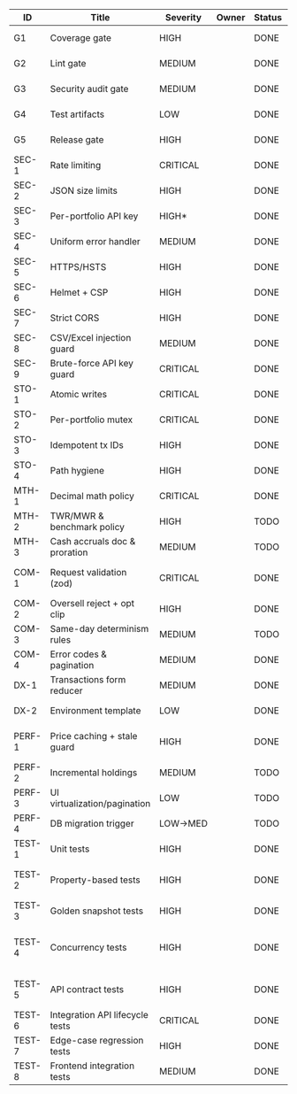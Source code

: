 <!-- markdownlint-disable -->
| ID      | Title                            | Severity | Owner | Status       | Branch            | PR | Evidence (CI) |
|---------|----------------------------------|----------|-------|--------------|-------------------|----|---------------|
| G1      | Coverage gate                    | HIGH     |       | DONE         | feat/ci-hardening | [Compare](https://github.com/cortega26/portfolio-manager-server/compare/main...feat/ci-hardening) | GitHub Actions: CI (nyc check-coverage) |
| G2      | Lint gate                        | MEDIUM   |       | DONE         | feat/ci-hardening | [Compare](https://github.com/cortega26/portfolio-manager-server/compare/main...feat/ci-hardening) | GitHub Actions: CI (npm run lint) |
| G3      | Security audit gate              | MEDIUM   |       | DONE         | feat/ci-hardening | [Compare](https://github.com/cortega26/portfolio-manager-server/compare/main...feat/ci-hardening) | GitHub Actions: CI (gitleaks + npm audit) |
| G4      | Test artifacts                   | LOW      |       | DONE         | feat/ci-hardening | [Compare](https://github.com/cortega26/portfolio-manager-server/compare/main...feat/ci-hardening) | GitHub Actions: CI artifact (coverage/) |
| G5      | Release gate                     | HIGH     |       | DONE         | feat/ci-hardening | [Compare](https://github.com/cortega26/portfolio-manager-server/compare/main...feat/ci-hardening) | GitHub Actions: Deploy (needs ci) |
| SEC-1   | Rate limiting                    | CRITICAL |       | DONE         | feat/security-hardening | [Compare](https://github.com/cortega26/portfolio-manager-server/compare/main...feat/security-hardening) | Local: npm test (api_validation rate-limit) |
| SEC-2   | JSON size limits                 | HIGH     |       | DONE         | feat/security-hardening | [Compare](https://github.com/cortega26/portfolio-manager-server/compare/main...feat/security-hardening) |               |
| SEC-3   | Per-portfolio API key            | HIGH*    |       | DONE         | main              |    | server/app.js (verifyPortfolioKey) |
| SEC-4   | Uniform error handler            | MEDIUM   |       | DONE         | feat/security-hardening | [Compare](https://github.com/cortega26/portfolio-manager-server/compare/main...feat/security-hardening) |               |
| SEC-5   | HTTPS/HSTS                       | HIGH     |       | DONE         | feat/security-hardening | [Compare](https://github.com/cortega26/portfolio-manager-server/compare/main...feat/security-hardening) |               |
| SEC-6   | Helmet + CSP                     | HIGH     |       | DONE         | feat/security-hardening | [Compare](https://github.com/cortega26/portfolio-manager-server/compare/main...feat/security-hardening) |               |
| SEC-7   | Strict CORS                      | HIGH     |       | DONE         | feat/security-hardening | [Compare](https://github.com/cortega26/portfolio-manager-server/compare/main...feat/security-hardening) |               |
| SEC-8   | CSV/Excel injection guard        | MEDIUM   |       | DONE         | main              |    | src/utils/csv.js |
| SEC-9   | Brute-force API key guard        | CRITICAL |       | DONE         | main              |    | server/app.js (key failure tracker); Local: npm test (2025-10-05) |
| STO-1   | Atomic writes                    | CRITICAL |       | DONE         | feat/sto-hardening | [Compare](https://github.com/cortega26/portfolio-manager-server/compare/main...feat/sto-hardening) | Local: lint/test |
| STO-2   | Per-portfolio mutex              | CRITICAL |       | DONE         | feat/sto-hardening | [Compare](https://github.com/cortega26/portfolio-manager-server/compare/main...feat/sto-hardening) | Local: lint/test |
| STO-3   | Idempotent tx IDs                | HIGH     |       | DONE         | feat/sto-hardening | [Compare](https://github.com/cortega26/portfolio-manager-server/compare/main...feat/sto-hardening) | Local: lint/test |
| STO-4   | Path hygiene                     | HIGH     |       | DONE         | feat/sto-hardening | [Compare](https://github.com/cortega26/portfolio-manager-server/compare/main...feat/sto-hardening) | Local: lint/test |
| MTH-1   | Decimal math policy              | CRITICAL |       | DONE         | feat&#124;fix/math-decimal-policy | Pending | Local: node --test |
| MTH-2   | TWR/MWR & benchmark policy       | HIGH     |       | TODO         |                   |    |               |
| MTH-3   | Cash accruals doc & proration    | MEDIUM   |       | TODO         |                   |    |               |
| COM-1   | Request validation (zod)         | CRITICAL |       | DONE         | main              |    | src/utils/api.js, src/utils/portfolioSchema.js; Local: npm test (2025-10-05) |
| COM-2   | Oversell reject + opt clip       | HIGH     |       | DONE         | main              |    | server/app.js (enforceOversellPolicy) |
| COM-3   | Same-day determinism rules       | MEDIUM   |       | TODO         |                   |    |               |
| COM-4   | Error codes & pagination         | MEDIUM   |       | DONE         | feat/com-validation | [Compare](https://github.com/cortega26/portfolio-manager-server/compare/main...feat/com-validation) | Local: lint/test |
| DX-1    | Transactions form reducer        | MEDIUM   |       | DONE         | main              |    | src/components/TransactionsTab.jsx; Local: npm test (2025-10-05) |
| DX-2    | Environment template             | LOW      |       | DONE         | main              |    | `.env.example` committed; README "Environment configuration" section |
| PERF-1  | Price caching + stale guard      | HIGH     |       | DONE         | feat\|fix/cache-etag-cache | Local: node --test cache_behaviors |               |
| PERF-2  | Incremental holdings             | MEDIUM   |       | TODO         |                   |    |               |
| PERF-3  | UI virtualization/pagination     | LOW      |       | TODO         |                   |    |               |
| PERF-4  | DB migration trigger             | LOW→MED  |       | TODO         |                   |    |               |
| TEST-1  | Unit tests                       | HIGH     |       | DONE         | main              |    | Local: npm test (node --test coverage + src/__tests__/portfolioSchema.test.js) |
| TEST-2  | Property-based tests             | HIGH     |       | DONE         | feat/ledger-property-tests | PR pending | Randomized ledger invariants (cash floors, share conservation, deterministic TWR)
| TEST-3  | Golden snapshot tests            | HIGH     |       | DONE         | feat/returns-snapshots | Pending | Local: npm test -- returns.snapshot |
| TEST-4  | Concurrency tests                | HIGH     |       | DONE         | feat\|fix/storage-concurrency-tests | Pending | Local: node --test server/__tests__/storage_concurrency.test.js (≈0.8s, covers Promise.all writers + rename crash) |
| TEST-5  | API contract tests               | HIGH     |       | DONE         | feat\|fix/api-contract-validation | Pending | Local: npm test |
| TEST-6  | Integration API lifecycle tests  | CRITICAL |       | DONE         | main              |    | server/__tests__/integration.test.js; Local: npm test (2025-10-05) |
| TEST-7  | Edge-case regression tests       | HIGH     |       | DONE         | main              |    | server/__tests__/edge_cases.test.js; Local: npm test (2025-10-05) |
| TEST-8  | Frontend integration tests       | MEDIUM   |       | DONE         | main              |    | src/__tests__/Transactions.integration.test.jsx; Local: npm test (2025-10-05) |
